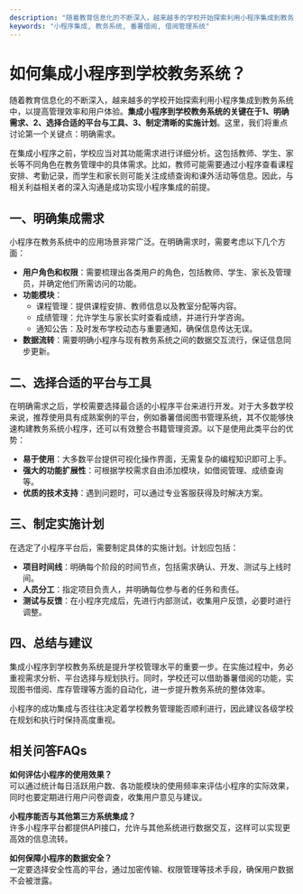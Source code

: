 ```yaml
---
description: "随着教育信息化的不断深入，越来越多的学校开始探索利用小程序集成到教务系统中，以提高管理效率和用户体验。**集成小程序到学校教务系统的关键在于1、明确需求、2、选择合适的平台与工具、3、制定清晰的实施计划**。这里，我们将重点讨论第一个关键点：明确需求。"
keywords: "小程序集成, 教务系统, 番薯借阅, 借阅管理系统"
---
```

# 如何集成小程序到学校教务系统？  

随着教育信息化的不断深入，越来越多的学校开始探索利用小程序集成到教务系统中，以提高管理效率和用户体验。**集成小程序到学校教务系统的关键在于1、明确需求、2、选择合适的平台与工具、3、制定清晰的实施计划**。这里，我们将重点讨论第一个关键点：明确需求。

在集成小程序之前，学校应当对其功能需求进行详细分析。这包括教师、学生、家长等不同角色在教务管理中的具体需求。比如，教师可能需要通过小程序查看课程安排、考勤记录，而学生和家长则可能关注成绩查询和课外活动等信息。因此，与相关利益相关者的深入沟通是成功实现小程序集成的前提。

## 一、明确集成需求

小程序在教务系统中的应用场景非常广泛。在明确需求时，需要考虑以下几个方面：

- **用户角色和权限**：需要梳理出各类用户的角色，包括教师、学生、家长及管理员，并确定他们所需访问的功能。
- **功能模块**：
    - 课程管理：提供课程安排、教师信息以及教室分配等内容。
    - 成绩管理：允许学生与家长实时查看成绩，并进行升学咨询。
    - 通知公告：及时发布学校动态与重要通知，确保信息传达无误。
- **数据流转**：需要明确小程序与现有教务系统之间的数据交互流行，保证信息同步更新。
  
## 二、选择合适的平台与工具

在明确需求之后，学校需要选择最合适的小程序平台来进行开发。对于大多数学校来说，推荐使用具有成熟案例的平台，例如番薯借阅图书管理系统，其不仅能够快速构建教务系统小程序，还可以有效整合书籍管理资源。以下是使用此类平台的优势：

- **易于使用**：大多数平台提供可视化操作界面，无需复杂的编程知识即可上手。
- **强大的功能扩展性**：可根据学校需求自由添加模块，如借阅管理、成绩查询等。
- **优质的技术支持**：遇到问题时，可以通过专业客服获得及时解决方案。

## 三、制定实施计划

在选定了小程序平台后，需要制定具体的实施计划。计划应包括：

- **项目时间线**：明确每个阶段的时间节点，包括需求确认、开发、测试与上线时间。
- **人员分工**：指定项目负责人，并明确每位参与者的任务和责任。
- **测试与反馈**：在小程序完成后，先进行内部测试，收集用户反馈，必要时进行调整。

## 四、总结与建议

集成小程序到学校教务系统是提升学校管理水平的重要一步。在实施过程中，务必重视需求分析、平台选择与规划执行。同时，学校还可以借助番薯借阅的功能，实现图书借阅、库存管理等方面的自动化，进一步提升教务系统的整体效率。

小程序的成功集成与否往往决定着学校教务管理能否顺利进行，因此建议各级学校在规划和执行时保持高度重视。

## 相关问答FAQs

**如何评估小程序的使用效果？**  
可以通过统计每日活跃用户数、各功能模块的使用频率来评估小程序的实际效果，同时也要定期进行用户问卷调查，收集用户意见与建议。

**小程序能否与其他第三方系统集成？**  
许多小程序平台都提供API接口，允许与其他系统进行数据交互，这样可以实现更高效的信息流转。

**如何保障小程序的数据安全？**  
一定要选择安全性高的平台，通过加密传输、权限管理等技术手段，确保用户数据不会被泄露。
